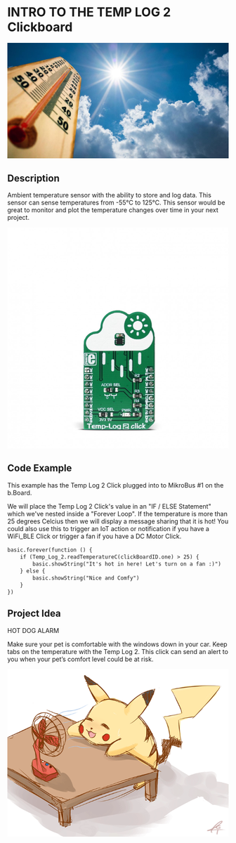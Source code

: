 # INTRO TO THE TEMP LOG 2 Clickboard

![Temp Log 2](https://github.com/Brilliant-Labs/bboard-tutorials-v3/blob/master/temp-log-2/hotday.jpg?raw=true "Temp Log 2")

## Description

Ambient temperature sensor with
the ability to store and log data.
This sensor can sense
temperatures from -55°C to
125°C. This sensor would be great
to monitor and plot the
temperature changes over time
in your next project.

![Temp Log 2 Click](https://github.com/Brilliant-Labs/bboard-tutorials-v3/blob/master/temp-log-2/temp-log-2-click.jpg?raw=true "Temp Log 2 Click")

## Code Example

This example has the Temp Log 2 Click plugged into to MikroBus #1 on the b.Board. 

We will place the Temp Log 2 Click's value in an "IF / ELSE Statement" which we've nested inside a "Forever Loop". If the temperature is more than 25 degrees Celcius then we will display a message sharing that it is hot!  You could also use this to trigger an IoT action or notification if you have a WiFi_BLE Click or trigger a fan if you have a DC Motor Click.  

```blocks
basic.forever(function () {
    if (Temp_Log_2.readTemperatureC(clickBoardID.one) > 25) {
        basic.showString("It's hot in here! Let's turn on a fan :)")
    } else {
        basic.showString("Nice and Comfy")
    }
})
```

## Project Idea

HOT DOG ALARM

Make sure your pet is
comfortable with the windows
down in your car. Keep tabs on
the temperature with the Temp
Log 2. This click can send an
alert to you when your pet’s
comfort level could be at risk.


![Temp Log 2](https://github.com/Brilliant-Labs/bboard-tutorials-v3/blob/master/temp-log-2/hotdaygif.gif?raw=true "Let's Keep things cool")